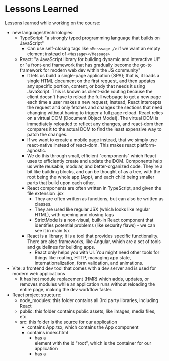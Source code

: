 # Lessons Learned  
Lessons learned while working on the course:  
- new languages/technologies:
  - TypeScript: "a strongly typed programming language that builds on JavaScript"
    - Can use self-closing tags like ```<Messsage />``` if we want an empty element instead of ```<Message></Message>```
  - React: "a JavaScript library for building dynamic and interactive UI" or "a front-end framework that has gradually become the go-to framework for modern web dev within the JS community"
    - It lets us build a single-page application (SPA); that is, it loads a single HTML document on the first request, and then updates any specific portion, content, or body that needs it using JavaScript. This is known as client-side routing because the client doesn't have to reload the full webpage to get a new page each time a user makes a new request; instead, React intercepts the request and only fetches and changes the sections that need changing without having to trigger a full page reload. React relies on a virtual DOM (Document Object Model). The virtual DOM is immediately reloaded to reflect any changes, and react-dom then compares it to the actual DOM to find the least expensive way to patch the changes.
    - If we want to create a mobile page instead, that we simply use react-native instead of react-dom. This makes react platform-agnostic.
    - We do this through small, efficient "components" which React uses to efficiently create and update the DOM. Components help us write reusable, modular, and better-organized code. They're a bit like building blocks, and can be thought of as a tree, with the root being the whole app (App), and each child being smaller parts that build upon each other.
    - React components are often written in TypeScript, and given the file extension .jsx
      - They are often written as functions, but can also be written as classes.
      - They are used like regular JSX (which looks like regular HTML), with opening and closing tags
      - StrictMode is a non-visual, built-in React component that identifies potential problems (like security flaws) - we can see it in main.tsx
    - React is a library; it is a tool that provides specific functionality. There are also frameworks, like Angular, which are a set of tools and guidelines for building apps.
      - React only helps you with UI. You might need other tools for things like routing, HTTP, managing app state, internationalization, form validation, and animations.
- Vite: a frontend dev tool that comes with a dev server and is used for modern web applications
  - It has hot module replacement (HMR) which adds, updates, or removes modules while an application runs without reloading the entire page, making the dev workflow faster.
- React project structure:
  - node_modules: this folder contains all 3rd party libraries, including React
  - public: this folder contains public assets, like images, media files, etc.
  - src: this folder is the source for our application
    - contains App.tsx, which contains the App component
    - contains index.html
      - has a <div> element with the id "root", which is the container for our application
      - has a <script> element with the source "/src/main.tsx" which is the entry point to our application
    - contains package.json, which has info about the project (like the name, version, and dependencies)
      - dependencies are libraries the app itself depends on
      - devDependencies are used only for development, and are not shipped with the app
    - contains tsconfig.json, which has settings that tell the compiler how to compile our file to javascript
